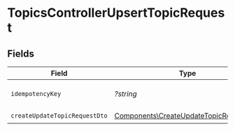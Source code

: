 # TopicsControllerUpsertTopicRequest


## Fields

| Field                                                                                            | Type                                                                                             | Required                                                                                         | Description                                                                                      |
| ------------------------------------------------------------------------------------------------ | ------------------------------------------------------------------------------------------------ | ------------------------------------------------------------------------------------------------ | ------------------------------------------------------------------------------------------------ |
| `idempotencyKey`                                                                                 | *?string*                                                                                        | :heavy_minus_sign:                                                                               | A header for idempotency purposes                                                                |
| `createUpdateTopicRequestDto`                                                                    | [Components\CreateUpdateTopicRequestDto](../../Models/Components/CreateUpdateTopicRequestDto.md) | :heavy_check_mark:                                                                               | N/A                                                                                              |